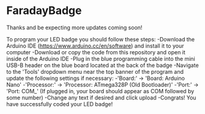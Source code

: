 # FaradayBadge

Thanks and be expecting more updates coming soon!

To program your LED badge you should follow these steps:
-Download the Arduino IDE (https://www.arduino.cc/en/software) and install it to your computer
-Download or copy the code from this repository and open it inside of the Arduino IDE
-Plug in the blue programming cable into the mini USB-B header on the blue board located at the back of the badge
-Navigate to the 'Tools' dropdown menu near the top banner of the program and update the following settings if necessary:
  -'Board:' -> 'Board: Arduino Nano'
  -'Processor:' -> 'Processor: ATmega328P (Old Bootloader)'
  -'Port:' -> 'Port: COM_' (If plugged in, your board should appear as COM followed by some number)
-Change any text if desired and click upload
-Congrats! You have successfully coded your LED badge!
